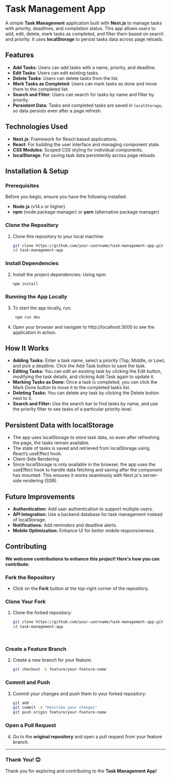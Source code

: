 # Task Management App

A simple **Task Management** application built with **Next.js** to manage tasks with priority, deadlines, and completion status. This app allows users to add, edit, delete, mark tasks as completed, and filter them based on search and priority. It uses **localStorage** to persist tasks data across page reloads.

## Features

- **Add Tasks**: Users can add tasks with a name, priority, and deadline.
- **Edit Tasks**: Users can edit existing tasks.
- **Delete Tasks**: Users can delete tasks from the list.
- **Mark Tasks as Completed**: Users can mark tasks as done and move them to the completed list.
- **Search and Filter**: Users can search for tasks by name and filter by priority.
- **Persistent Data**: Tasks and completed tasks are saved in `localStorage`, so data persists even after a page refresh.

## Technologies Used

- **Next.js**: Framework for React-based applications.
- **React**: For building the user interface and managing component state.
- **CSS Modules**: Scoped CSS styling for individual components.
- **localStorage**: For saving task data persistently across page reloads.
  
## Installation & Setup

### Prerequisites

Before you begin, ensure you have the following installed:
- **Node.js** (v14.x or higher)
- **npm** (node package manager) or **yarn** (alternative package manager)

### Clone the Repository

1. Clone this repository to your local machine:
   ```bash
   git clone https://github.com/your-username/task-management-app.git
   cd task-management-app

### Install Dependencies
2. Install the project dependencies: Using npm:
   ```bash
   npm install
### Running the App Locally
3. To start the app locally, run:
   ```bash
    npm run dev
4. Open your browser and navigate to http://localhost:3000 to see the application in action.   

## How It Works
- **Adding Tasks:** Enter a task name, select a priority (Top, Middle, or Low), and pick a deadline. Click the Add Task button to save the task.
- **Editing Tasks:** You can edit an existing task by clicking the Edit button, modifying the task details, and clicking Add Task again to update it.
- **Marking Tasks as Done:** Once a task is completed, you can click the Mark Done button to move it to the completed tasks list.
- **Deleting Tasks:** You can delete any task by clicking the Delete button next to it.
- **Search and Filter:** Use the search bar to find tasks by name, and use the priority filter to see tasks of a particular priority level.


## Persistent Data with localStorage
- The app uses localStorage to store task data, so even after refreshing the page, the tasks remain available.
- The state of tasks is saved and retrieved from localStorage using React’s useEffect hook.
- Client-Side Rendering
- Since localStorage is only available in the browser, the app uses the useEffect hook to handle data fetching and saving after the component has mounted. This ensures it works seamlessly with Next.js's server-side rendering (SSR).


## Future Improvements
- **Authentication:** Add user authentication to support multiple users.
- **API Integration:** Use a backend database for task management instead of localStorage.
- **Notifications:** Add reminders and deadline alerts.
- **Mobile Optimization:** Enhance UI for better mobile responsiveness.


## Contributing

**We welcome contributions to enhance this project! Here's how you can contribute:**

### Fork the Repository

- Click on the **Fork** button at the top-right corner of the repository.

### Clone Your Fork

1. Clone the forked repository:
   ```bash
   git clone https://github.com/your-username/task-management-app.git
   cd task-management-app

    
### Create a Feature Branch

2. Create a new branch for your feature:
   ```bash
   git checkout -b feature/your-feature-name

### Commit and Push

3. Commit your changes and push them to your forked repository:
   ```bash
   git add .
   git commit -m "Describe your changes"
   git push origin feature/your-feature-name

### Open a Pull Request

4. Go to the **original repository** and open a pull request from your feature branch.

---

### Thank You! 😊

Thank you for exploring and contributing to the **Task Management App**!
